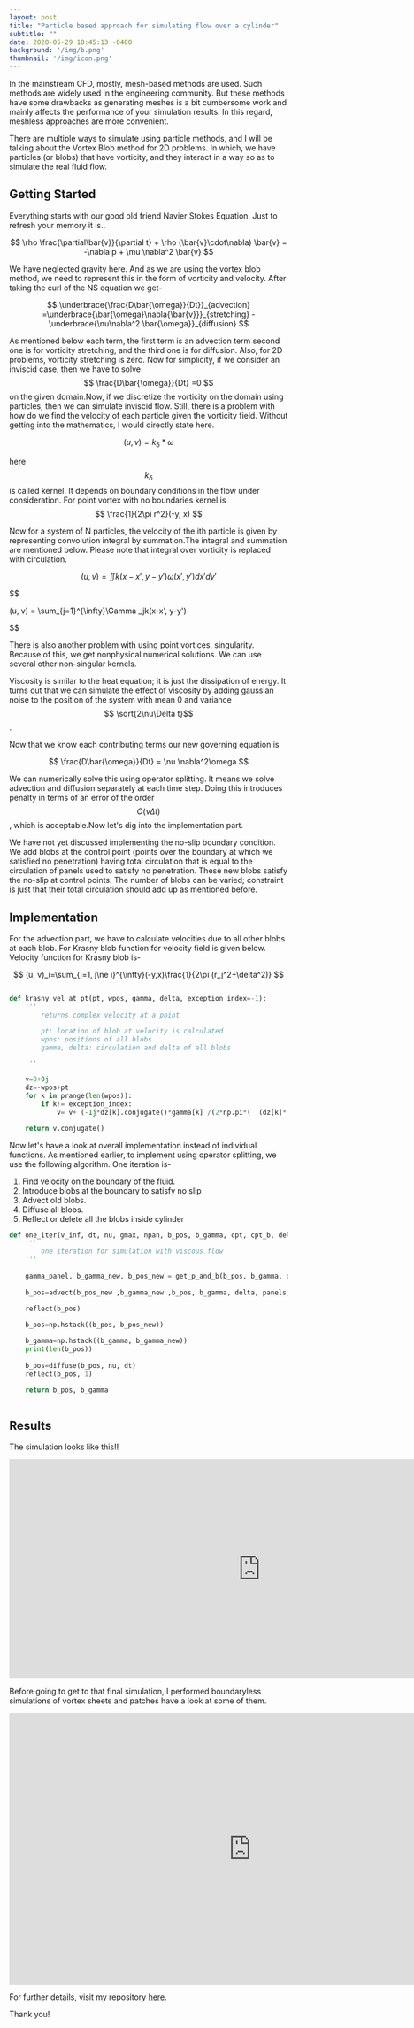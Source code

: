 ```yaml
---
layout: post
title: "Particle based approach for simulating flow over a cylinder"
subtitle: ""
date: 2020-05-29 10:45:13 -0400
background: '/img/b.png'
thumbnail: '/img/icon.png'
---
```

 In the mainstream CFD, mostly, mesh-based methods are used. Such methods are widely used in the engineering community. But these methods have some drawbacks as generating meshes is a bit cumbersome work and mainly affects the performance of your simulation results. In this regard, meshless approaches are more convenient. 

There are multiple ways to simulate using particle methods, and I will be talking about the Vortex Blob method for 2D problems. In which, we have particles (or blobs) that have vorticity, and they interact in a way so as to simulate the real fluid flow.
## Getting Started
Everything starts with our good old friend Navier Stokes Equation. Just to refresh your memory it is..

$$
\rho \frac{\partial\bar{v}}{\partial t} + \rho (\bar{v}\cdot\nabla) \bar{v} = -\nabla p + \mu \nabla^2 \bar{v}
$$

We have neglected gravity here. And as we are using the vortex blob method, we need to represent this in the form of vorticity and velocity. After taking the curl of the  NS equation we get-

$$
\underbrace{\frac{D\bar{\omega}}{Dt}}_{advection} =\underbrace{\bar{\omega}\nabla{\bar{v}}}_{stretching} - \underbrace{\nu\nabla^2 \bar{\omega}}_{diffusion}
$$

As mentioned below each term, the first term is an advection term second one is for vorticity stretching, and the third one is for diffusion. Also, for 2D problems, vorticity stretching is zero. Now for simplicity, if we consider an inviscid case, then we have to solve  $$ \frac{D\bar{\omega}}{Dt} =0 $$ on the given domain.Now, if we discretize the vorticity on the domain using particles, then we can simulate inviscid flow. Still, there is a problem with how do we find the velocity of each particle given the vorticity field. Without getting into the mathematics, I would directly state here.

$$
(u, v) = k_\delta * \omega
$$

here $$k_\delta$$ is called kernel. It depends on boundary conditions in the flow under consideration. For point vortex with no boundaries kernel is 
$$
\frac{1}{2\pi r^2}(-y, x)
$$

Now for a system of N particles, the velocity of the ith particle is given by representing convolution integral by summation.The integral and summation are mentioned below. Please note that integral over vorticity is replaced with circulation.

$$
(u,v) = \iint k(x-x', y-y') \omega(x', y') dx'dy'
$$

$$

(u, v) = \sum_{j=1}^{\infty}\Gamma _jk(x-x', y-y')

$$

There is also another problem with using point vortices, singularity. Because of this, we get nonphysical numerical solutions. We can use several other non-singular kernels.

Viscosity is similar to the heat equation; it is just the dissipation of energy. It turns out that we can simulate the effect of viscosity by adding gaussian noise to the position of the system with mean 0 and variance $$ \sqrt{2\nu\Delta t}$$.

Now that we know each contributing terms our new governing equation is

$$ \frac{D\bar{\omega}}{Dt} = \nu \nabla^2\omega $$

We can numerically solve this using operator splitting. It means we solve advection and diffusion separately at each time step. Doing this introduces penalty in terms of an error of the order $$ O(\nu\Delta t)$$, which is acceptable.Now let's dig into the implementation part.

We have not yet discussed implementing the no-slip boundary condition. We add blobs at the control point (points over the boundary at which we satisfied no penetration) having total circulation that is equal to the circulation of panels used to satisfy no penetration. These new blobs satisfy the no-slip at control points. The number of blobs can be varied; constraint is just that their total circulation should add up as mentioned before.

## Implementation
For the advection part, we have to calculate velocities due to all other blobs at each blob. For Krasny blob function for velocity field is given below. Velocity function for Krasny blob is-

$$
(u, v)_i=\sum_{j=1, j\ne i}^{\infty}(-y,x)\frac{1}{2\pi (r_j^2+\delta^2)}
$$
```python

def krasny_vel_at_pt(pt, wpos, gamma, delta, exception_index=-1):
    '''
        returns complex velocity at a point 

        pt: location of blob at velocity is calculated
        wpos: positions of all blobs
        gamma, delta: circulation and delta of all blobs

    '''

    v=0+0j
    dz=-wpos+pt
    for k in prange(len(wpos)):
        if k!= exception_index:
            v= v+ (-1j*dz[k].conjugate()*gamma[k] /(2*np.pi*(  (dz[k]* (dz[k].conjugate())) + delta**2 ) ))

    return v.conjugate()

```
Now let's have a look at overall implementation instead of individual functions. As mentioned earlier, to implement using operator splitting, we use the following algorithm. One iteration is-
1. Find velocity on the boundary of the fluid.
2. Introduce blobs at the boundary to satisfy no slip
3. Advect old blobs.
4. Diffuse all blobs.
5. Reflect or delete all the blobs inside cylinder


```python
def one_iter(v_inf, dt, nu, gmax, npan, b_pos, b_gamma, cpt, cpt_b, delta):
    '''
        one iteration for simulation with viscous flow
    '''
    
    gamma_panel, b_gamma_new, b_pos_new = get_p_and_b(b_pos, b_gamma, delta, v_inf, cpt, cpt_b, panels, gmax)
    
    b_pos=advect(b_pos_new ,b_gamma_new ,b_pos, b_gamma, delta, panels, gamma_panel, v_inf, dt, cpt, cpt_b, gmax)

    reflect(b_pos)
    
    b_pos=np.hstack((b_pos, b_pos_new))

    b_gamma=np.hstack((b_gamma, b_gamma_new))
    print(len(b_pos))
    
    b_pos=diffuse(b_pos, nu, dt)
    reflect(b_pos, 1)

    return b_pos, b_gamma
        
```
## Results

The simulation looks like this!!

<!-- [<img src="/img/master.gif" width="800"/>](/img/master.gif) -->

<iframe width="907" height="397" src="https://www.youtube.com/embed/SE9kUbG_cf4" frameborder="0" allow="accelerometer; autoplay; encrypted-media; gyroscope; picture-in-picture" allowfullscreen></iframe>

Before going to get to that final simulation, I performed boundaryless simulations of vortex sheets and patches have a look at some of them.

<iframe width="873" height="491" src="https://www.youtube.com/embed/s2dbctRlhdQ" frameborder="0" allow="accelerometer; autoplay; encrypted-media; gyroscope; picture-in-picture" allowfullscreen></iframe>

For further details, visit my repository [here]( https://github.com/aerorohit/Vortex_method ).

Thank you!
